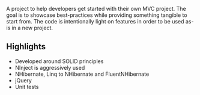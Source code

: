 A project to help developers get started with their own MVC project. The goal is to showcase best-practices while providing something tangible to start from. The code is intentionally light on features in order to be used as-is in a new project.

## Highlights ##
  * Developed around SOLID principles
  * NInject is aggressively used
  * NHibernate, Linq to NHibernate and FluentNHibernate
  * jQuery
  * Unit tests